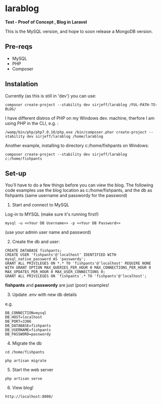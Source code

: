 # larablog

**Test - Proof of Concept , Blog in Laravel**

This is the MySQL version, and hope to soon release a MongoDB version.


## Pre-reqs

- MySQL
- PHP
- Composer

## Instalation

Currently (as this is still in 'dev') you can use:

`composer create-project --stability dev sirjeff/larablog /FUL-PATH-TO-BLOG/`

I have different distros of PHP on my Windows dev. machine, therfore I am using PHP in the CLI, e.g. :

`/wamp/bin/php/php7.0.10/php.exe /bin/composer.phar create-project --stability dev sirjeff/larablog /home/larablog`

Another example, installing to directory c:/home/fishpants on Windows:

`composer create-project --stability dev sirjeff/larablog c:/home/fishpants`


## Set-up

You'll have to do a few things before you can view the blog.
The following code examples use the blog location as c:/home/fishpants, and the db as fishpants (same username and passwordy for the password)

1. Start and connect to MySQL

 Log-in to MYSQL (make sure it's running first!)

 `mysql -u <<Your DB Username>> -p <<Your DB Password>>`


 (use your admin user name and password)

2. Create the db and user:

 ```
CREATE DATABASE fishpants;
CREATE USER 'fishpants'@'localhost' IDENTIFIED WITH mysql_native_password AS 'passwordy';
GRANT ALL PRIVILEGES ON *.* TO 'fishpants'@'localhost' REQUIRE NONE WITH GRANT OPTION MAX_QUERIES_PER_HOUR 0 MAX_CONNECTIONS_PER_HOUR 0 MAX_UPDATES_PER_HOUR 0 MAX_USER_CONNECTIONS 0;
GRANT ALL PRIVILEGES ON `fishpants`.* TO 'fishpants'@'localhost';
 ```

 **fishpants** and **passwordy** are just (poor) examples!


3. Update .env with new db details

 e.g.
 ```
DB_CONNECTION=mysql
DB_HOST=localhost
DB_PORT=3306
DB_DATABASE=fishpants
DB_USERNAME=fishpants
DB_PASSWORD=passwordy 
 ```
 
4. Migrate the db

 `cd /home/fishpants`
 
 `php artisan migrate`
 
 
5. Start the web server

 `php artisan serve`

6. View blog!

 `http://localhost:8000/`
 
 
 
